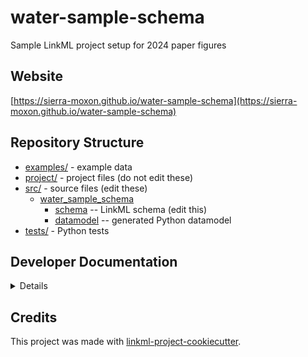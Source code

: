 # water-sample-schema

Sample LinkML project setup for 2024 paper figures

## Website

[https://sierra-moxon.github.io/water-sample-schema](https://sierra-moxon.github.io/water-sample-schema)

## Repository Structure

* [examples/](examples/) - example data
* [project/](project/) - project files (do not edit these)
* [src/](src/) - source files (edit these)
  * [water_sample_schema](src/water_sample_schema)
    * [schema](src/water_sample_schema/schema) -- LinkML schema
      (edit this)
    * [datamodel](src/water_sample_schema/datamodel) -- generated
      Python datamodel
* [tests/](tests/) - Python tests

## Developer Documentation

<details>
Use the `make` command to generate project artefacts:

* `make all`: make everything
* `make deploy`: deploys site
</details>

## Credits

This project was made with
[linkml-project-cookiecutter](https://github.com/linkml/linkml-project-cookiecutter).
